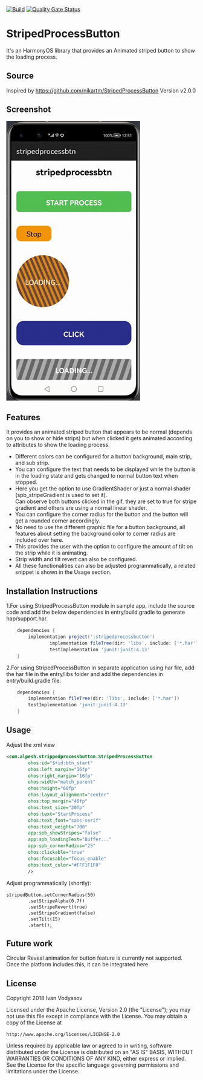 [![Build](https://github.com/applibgroup/StripedProcessButton/actions/workflows/main.yml/badge.svg)](https://github.com/applibgroup/StripedProcessButton/actions/workflows/main.yml)
[![Quality Gate Status](https://sonarcloud.io/api/project_badges/measure?project=applibgroup_StripedProcessButton&metric=alert_status)](https://sonarcloud.io/dashboard?id=applibgroup_StripedProcessButton)
# StripedProcessButton
It's an HarmonyOS library that provides an Animated striped button to show the loading process.

## Source
Inspired by https://github.com/nikartm/StripedProcessButton Version v2.0.0

## Screenshot
![](screenshots/gif_spb.gif)

## Features
It provides an animated striped button that appears to be normal (depends on you to show or hide strips) but when clicked it gets animated according to attributes to show the loading process. 
* Different colors can be configured for a button background, main strip, and sub strip.  
* You can configure the text that needs to be displayed while the button is in the loading state and gets changed to normal button text when stopped. 
* Here you get the option to use GradientShader or just a normal shader (spb_stripeGradient is used to set it).<br>
Can observe both buttons clicked in the gif, they are set to true for stripe gradient and others are using a normal linear shader.
* You can configure the corner radius for the button and the button will get a rounded corner accordingly. 
* No need to use the different graphic file for a button background, all features about setting the background color to corner radius are included over here. 
* This provides the user with the option to configure the amount of tilt on the strip while it is animating. 
* Strip width and tilt revert can also be configured. 
* All these functionalities can also be adjusted programmatically, a related snippet is shown in the Usage section.
## Installation Instructions
1.For using StripedProcessButton module in sample app, include the source code and add the below dependencies in entry/build.gradle to generate hap/support.har.
```groovy
	dependencies {
		implementation project(':stripedprocessbutton')
                implementation fileTree(dir: 'libs', include: ['*.har'])
                testImplementation 'junit:junit:4.13'
	}
```
2.For using StripedProcessButton in separate application using har file, add the har file in the entry/libs folder and add the dependencies in entry/build.gradle file.
```groovy
	dependencies {
		implementation fileTree(dir: 'libs', include: ['*.har'])
		testImplementation 'junit:junit:4.13'
	}
```
## Usage
Adjust the xml view
```xml
<com.alpesh.strippedprocessbutton.StripedProcessButton
        ohos:id="$+id:btn_start"
        ohos:left_margin="16fp"
        ohos:right_margin="16fp"
        ohos:width="match_parent"
        ohos:height="60fp"
        ohos:layout_alignment="center"
        ohos:top_margin="40fp"
        ohos:text_size="20fp"
        ohos:text="StartProcess"
        ohos:text_font="sans-serif"
        ohos:text_weight="700"
        app:spb_showStripes="false"
        app:spb_loadingText="Buffer..."
        app:spb_cornerRadius="25"
        ohos:clickable="true"
        ohos:focusable="focus_enable"
        ohos:text_color="#FFF1F1F0"
        />
```
Adjust programmatically (shortly):
```
stripedButton.setCornerRadius(50)
        .setStripeAlpha(0.7f)
        .setStripeRevert(true)
        .setStripeGradient(false)
        .setTilt(15)
        .start();
```
## Future work
Circular Reveal animation for button feature is currently not supported. Once the platform includes this, it can be integrated here.
## License
Copyright 2018 Ivan Vodyasov

Licensed under the Apache License, Version 2.0 (the "License"); you may not use this file except in compliance with the License. You may obtain a copy of the License at
```
http://www.apache.org/licenses/LICENSE-2.0
```
Unless required by applicable law or agreed to in writing, software distributed under the License is distributed on an "AS IS" BASIS, WITHOUT WARRANTIES OR CONDITIONS OF ANY KIND, either express or implied. See the License for the specific language governing permissions and limitations under the License.
